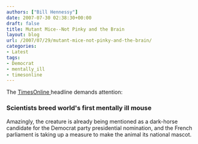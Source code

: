 ```yaml
---
authors: ["Bill Hennessy"]
date: 2007-07-30 02:38:30+00:00
draft: false
title: Mutant Mice--Not Pinky and the Brain
layout: blog
url: /2007/07/29/mutant-mice-not-pinky-and-the-brain/
categories:
- Latest
tags:
- Democrat
- mentally_ill
- timesonline
---
```


The [TimesOnline ](https://www.timesonline.co.uk/tol/news/uk/science/article2159295.ece)headline demands attention:


### Scientists breed world's first mentally ill mouse


Amazingly, the creature is already being mentioned as a dark-horse candidate for the Democrat party presidential nomination, and the French parliament is taking up a measure to make the animal its national mascot.


